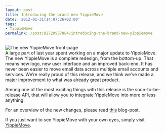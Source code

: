 ```yaml
---
layout: post
title: Introducing the brand new YippieMove
date: '2012-01-31T14:07:26+02:00'
tags:
- YippieMove
permalink: /post/92729957884/introducing-the-brand-new-yippiemove
---
```

![The new YippieMove front-page](http://viktorpetersson.com/wp-content/uploads/2012/01/frontpage_small-600x432.png "The new YippieMove front-page")  
A large part of last year spent working on a major update to YippieMove. The new YippieMove is a complete redesign, from the bottom-up. That means new logo, new user interface and an improved back-end. It has never been easier to move email data across multiple email accounts and services. We’re really proud of this release, and we think we’ve made a major improvement to what was already great product.

Among one of the most exciting things with this release is the soon-to-be-release API, that will allow you to integrate YippieMove into more or less anything.

For an overview of the new changes, please read [this](http://wireload.net/2012/01/yippiemove-the-future-of-email-migration/) blog-post.

If you just want to see YippieMove with your own eyes, simply visit [YippieMove](http://www.yippiemove.com).
